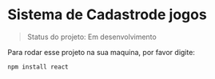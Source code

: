<h1>Sistema de Cadastrode jogos</h1>

>Status do projeto: Em desenvolvimento

Para rodar esse projeto na sua maquina, por favor digite:

```
npm install react
```
 
